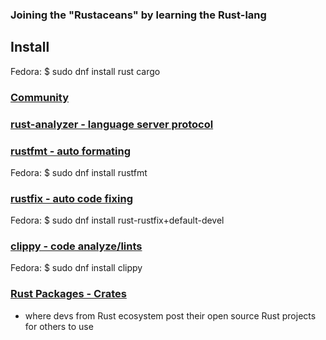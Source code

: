 ### Joining the "Rustaceans" by learning the Rust-lang

## Install
Fedora: $ sudo dnf install rust cargo

### [Community](https://www.rust-lang.org/community)

### [rust-analyzer - language server protocol](https://rust-analyzer.github.io/)

### [rustfmt - auto formating](https://doc.rust-lang.org/book/appendix-04-useful-development-tools.html#automatic-formatting-with-rustfmt)
Fedora: $ sudo dnf install rustfmt

### [rustfix - auto code fixing](https://doc.rust-lang.org/book/appendix-04-useful-development-tools.html#fix-your-code-with-rustfix)
Fedora: $ sudo dnf install rust-rustfix+default-devel

### [clippy - code analyze/lints](https://doc.rust-lang.org/book/appendix-04-useful-development-tools.html#more-lints-with-clippy)
Fedora: $ sudo dnf install clippy 

### [Rust Packages - Crates](https://crates.io/)
* where devs from Rust ecosystem post their open source Rust projects for others to use
